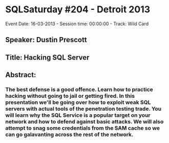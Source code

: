 # SQLSaturday #204 - Detroit 2013
Event Date: 16-03-2013 - Session time: 00:00:00 - Track: Wild Card
## Speaker: Dustin Prescott
## Title: Hacking SQL Server
## Abstract:
### The best defense is a good offence. Learn how to practice hacking without going to jail or getting fired. In this presentation we'll be going over how to exploit weak SQL servers with actual tools of the penetration testing trade. You will learn why the SQL Service is a popular target on your network and how to defend against basic attacks.  We will also attempt to snag some credentials from the SAM cache so we can go galavanting across the rest of the network. 
